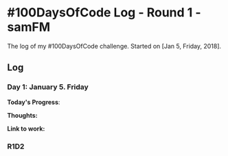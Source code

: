 # #100DaysOfCode Log - Round 1 - samFM

The log of my #100DaysOfCode challenge. Started on [Jan 5, Friday, 2018].

## Log

### Day 1: January 5. Friday

**Today's Progress**: 

**Thoughts:** 

**Link to work:** 
### R1D2
